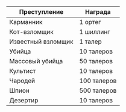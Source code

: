 
| Преступление | Награда |
| ---- | ---- |
| Карманник | 1 ортег |
| Кот-взломщик | 1 шиллинг |
| Известный взломщик | 1 талер |
| Убийца | 10 талеров |
| Массовый убийца | 50 талеров |
| Культист | 10 талеров |
| Чародей | 100 талеров |
| Шпион | 500 талеров |
| Дезертир | 10 талеров |
